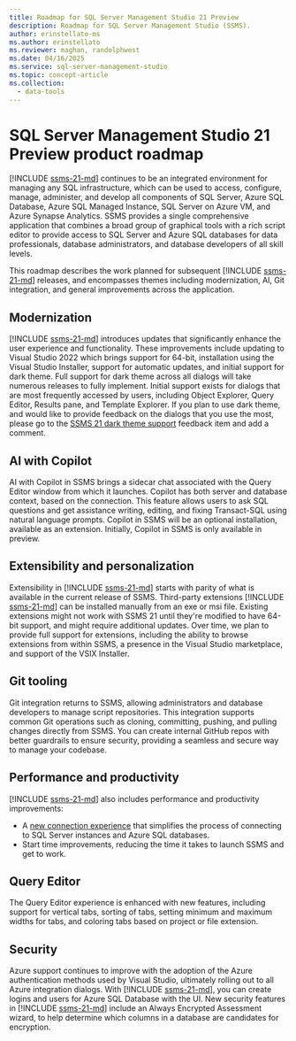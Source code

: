 ```yaml
---
title: Roadmap for SQL Server Management Studio 21 Preview
description: Roadmap for SQL Server Management Studio (SSMS).
author: erinstellato-ms
ms.author: erinstellato
ms.reviewer: maghan, randolphwest
ms.date: 04/16/2025
ms.service: sql-server-management-studio
ms.topic: concept-article
ms.collection:
  - data-tools
---
```

# SQL Server Management Studio 21 Preview product roadmap

[!INCLUDE [ssms-21-md](../includes/ssms-21-md.md)] continues to be an integrated environment for managing any SQL infrastructure, which can be used to access, configure, manage, administer, and develop all components of SQL Server, Azure SQL Database, Azure SQL Managed Instance, SQL Server on Azure VM, and Azure Synapse Analytics. SSMS provides a single comprehensive application that combines a broad group of graphical tools with a rich script editor to provide access to SQL Server and Azure SQL databases for data professionals, database administrators, and database developers of all skill levels.

This roadmap describes the work planned for subsequent [!INCLUDE [ssms-21-md](../includes/ssms-21-md.md)] releases, and encompasses themes including modernization, AI, Git integration, and general improvements across the application.

## Modernization

[!INCLUDE [ssms-21-md](../includes/ssms-21-md.md)] introduces updates that significantly enhance the user experience and functionality. These improvements include updating to Visual Studio 2022 which brings support for 64-bit, installation using the Visual Studio Installer, support for automatic updates, and initial support for dark theme. Full support for dark theme across all dialogs will take numerous releases to fully implement. Initial support exists for dialogs that are most frequently accessed by users, including Object Explorer, Query Editor, Results pane, and Template Explorer. If you plan to use dark theme, and would like to provide feedback on the dialogs that you use the most, please go to the [SSMS 21 dark theme support](https://feedback.azure.com/d365community/idea/35006f2b-73a0-ef11-8a69-7c1e520a48ea) feedback item and add a comment.

## AI with Copilot

AI with Copilot in SSMS brings a sidecar chat associated with the Query Editor window from which it launches. Copilot has both server and database context, based on the connection. This feature allows users to ask SQL questions and get assistance writing, editing, and fixing Transact-SQL using natural language prompts. Copilot in SSMS will be an optional installation, available as an extension. Initially, Copilot in SSMS is only available in preview.

## Extensibility and personalization

Extensibility in [!INCLUDE [ssms-21-md](../includes/ssms-21-md.md)] starts with parity of what is available in the current release of SSMS. Third-party extensions [!INCLUDE [ssms-21-md](../includes/ssms-21-md.md)] can be installed manually from an exe or msi file. Existing extensions might not work with SSMS 21 until they're modified to have 64-bit support, and might require additional updates. Over time, we plan to provide full support for extensions, including the ability to browse extensions from within SSMS, a presence in the Visual Studio marketplace, and support of the VSIX Installer.

## Git tooling

Git integration returns to SSMS, allowing administrators and database developers to manage script repositories. This integration supports common Git operations such as cloning, committing, pushing, and pulling changes directly from SSMS. You can create internal GitHub repos with better guardrails to ensure security, providing a seamless and secure way to manage your codebase.

## Performance and productivity

[!INCLUDE [ssms-21-md](../includes/ssms-21-md.md)] also includes performance and productivity improvements:

- A [new connection experience](../quickstarts/ssms-connect-query-sql-server.md?tabs=modern#connect-to-a-sql-server-instance) that simplifies the process of connecting to SQL Server instances and Azure SQL databases.
- Start time improvements, reducing the time it takes to launch SSMS and get to work.

## Query Editor

The Query Editor experience is enhanced with new features, including support for vertical tabs, sorting of tabs, setting minimum and maximum widths for tabs, and coloring tabs based on project or file extension.

## Security

Azure support continues to improve with the adoption of the Azure authentication methods used by Visual Studio, ultimately rolling out to all Azure integration dialogs. With [!INCLUDE [ssms-21-md](../includes/ssms-21-md.md)], you can create logins and users for Azure SQL Database with the UI. New security features in [!INCLUDE [ssms-21-md](../includes/ssms-21-md.md)] include an Always Encrypted Assessment wizard, to help determine which columns in a database are candidates for encryption.
